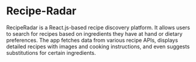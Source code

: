 # Recipe-Radar
RecipeRadar is a React.js-based recipe discovery platform. It allows users to search for recipes based on ingredients they have at hand or dietary preferences. The app fetches data from various recipe APIs, displays detailed recipes with images and cooking instructions, and even suggests substitutions for certain ingredients.
